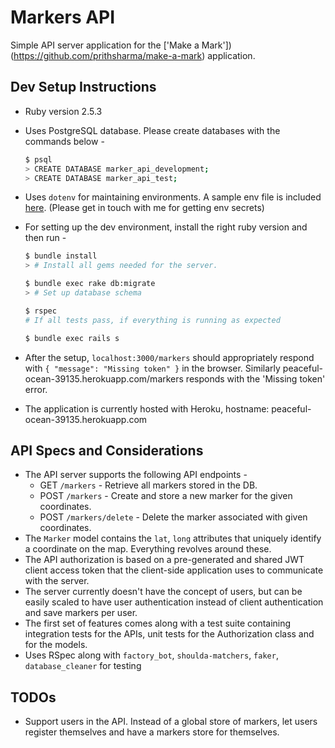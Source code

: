 # Markers API

Simple API server application for the ['Make a Mark'])(https://github.com/prithsharma/make-a-mark)
application.

## Dev Setup Instructions

- Ruby version 2.5.3
- Uses PostgreSQL database. Please create databases with the commands below -

  ```bash
  $ psql
  > CREATE DATABASE marker_api_development;
  > CREATE DATABASE marker_api_test;
  ```

- Uses `dotenv` for maintaining environments. A sample env file is included [here](./env). (Please
get in touch with me for getting env secrets)
- For setting up the dev environment, install the right ruby version and then run -

  ```bash
  $ bundle install
  > # Install all gems needed for the server.

  $ bundle exec rake db:migrate
  > # Set up database schema

  $ rspec
  # If all tests pass, if everything is running as expected

  $ bundle exec rails s
  ```

- After the setup, `localhost:3000/markers` should appropriately respond with
`{ "message": "Missing token" }` in the browser.
Similarly peaceful-ocean-39135.herokuapp.com/markers responds with the 'Missing token' error.
- The application is currently hosted with Heroku, hostname: peaceful-ocean-39135.herokuapp.com

## API Specs and Considerations

- The API server supports the following API endpoints -
  - GET `/markers` - Retrieve all markers stored in the DB.
  - POST `/markers` - Create and store a new marker for the given coordinates.
  - POST `/markers/delete` - Delete the marker associated with given coordinates.
- The `Marker` model contains the `lat`, `long` attributes that uniquely identify a coordinate on
the map. Everything revolves around these.
- The API authorization is based on a pre-generated and shared JWT client access token that the
client-side application uses to communicate with the server.
- The server currently doesn't have the concept of users, but can be easily scaled to have user
authentication instead of client authentication and save markers per user.
- The first set of features comes along with a test suite containing integration tests for the APIs,
unit tests for the Authorization class and for the models.
- Uses RSpec along with `factory_bot`, `shoulda-matchers`, `faker`, `database_cleaner` for testing

## TODOs

- Support users in the API. Instead of a global store of markers, let users register themselves
and have a markers store for themselves.
